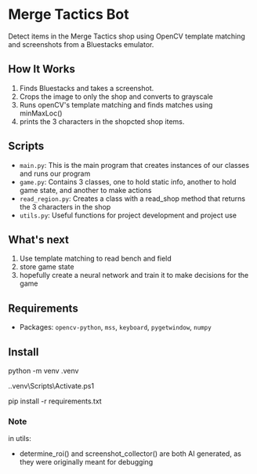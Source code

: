 # Merge Tactics Bot

Detect items in the Merge Tactics shop using OpenCV template matching and screenshots from a Bluestacks emulator.

## How It Works

1. Finds Bluestacks and takes a screenshot.
2. Crops the image to only the shop and converts to grayscale
3. Runs openCV's template matching and finds matches using minMaxLoc()
4. prints the 3 characters in the shopcted shop items.

## Scripts

- `main.py`: This is the main program that creates instances of our classes and runs our program
- `game.py`: Contains 3 classes, one to hold static info, another to hold game state, and another to make actions
- `read_region.py`: Creates a class with a read_shop method that returns the 3 characters in the shop
- `utils.py`: Useful functions for project development and project use

## What's next

1. Use template matching to read bench and field
2. store game state
3. hopefully create a neural network and train it to make decisions for the game

## Requirements

- Packages: `opencv-python`, `mss`, `keyboard`, `pygetwindow`, `numpy`

## Install
python -m venv .venv

.\.venv\Scripts\Activate.ps1

pip install -r requirements.txt

### Note

in utils:

- determine_roi() and screenshot_collector() are both AI generated, as they were originally meant for debugging